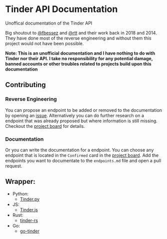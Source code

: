 # Tinder API Documentation

Unoffical documentation of the Tinder API

Big shoutout to [@fbessez](https://github.com/fbessez/Tinder) and [@rtt](https://gist.github.com/rtt/10403467#file-tinder-api-documentation-md) and their work back in 2018 and 2014. They have done most of the reverse engineering and without them this project would not have been possible.

**Note: This is an unofficial documentation and I have nothing to do with Tinder nor their API. I take no responsibility for any potential damage, banned accounts or other troubles related to projects build upon this documentation** 

## Contributing

### Reverse Engineering

You can propose an endpoint to be added or removed to the documentation by opening an [issue](https://github.com/Kaktushose/tinder-api/issues/new/choose). Alternatively you can do further research on a endpoint that was already proposed but where information is still missing. Checkout the [project board](https://github.com/Kaktushose/tinder-api/projects/1) for details.  

### Documentation

Or  you can write the documentation for a endpoint. You can choose any endpoint that is located in the `Confirmed` card in the [project board](https://github.com/Kaktushose/tinder-api/projects/1). Add the endpoints you want to documentate to the `endpoints.md` file and open a pull request.   

## Wrapper:

  * Python:
    - [Tinder.py](https://github.com/Kaktushose/tinder.py)
  * JS:
    - [Tinder.js](https://github.com/puf17640/tinder.js)
  * Rust:
    - [tinder-rs](https://github.com/Stupremee/tinder-rs)
  * Go:
    - [go-tinder](https://github.com/Lukaesebrot/go-tinder)
